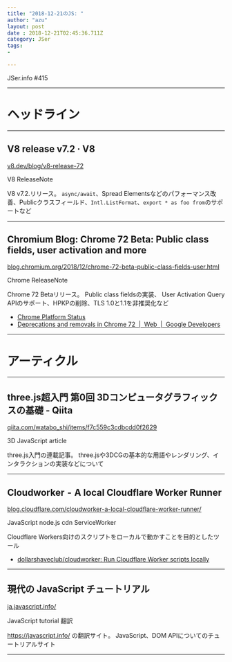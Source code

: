 ```yaml
---
title: "2018-12-21のJS: "
author: "azu"
layout: post
date : 2018-12-21T02:45:36.711Z
category: JSer
tags:
-

---
```


JSer.info #415

----

<h1 class="site-genre">ヘッドライン</h1>

----

## V8 release v7.2 · V8
[v8.dev/blog/v8-release-72](https://v8.dev/blog/v8-release-72 "V8 release v7.2 · V8")
<p class="jser-tags jser-tag-icon"><span class="jser-tag">V8</span> <span class="jser-tag">ReleaseNote</span></p>

V8 v7.2.リリース。
`async/await`、Spread Elementsなどのパフォーマンス改善、Publicクラスフィールド、`Intl.ListFormat`、`export * as foo from`のサポートなど


----

## Chromium Blog: Chrome 72 Beta: Public class fields, user activation and more
[blog.chromium.org/2018/12/chrome-72-beta-public-class-fields-user.html](https://blog.chromium.org/2018/12/chrome-72-beta-public-class-fields-user.html "Chromium Blog: Chrome 72 Beta: Public class fields, user activation and more")
<p class="jser-tags jser-tag-icon"><span class="jser-tag">Chrome</span> <span class="jser-tag">ReleaseNote</span></p>

Chrome 72 Betaリリース。
Public class fieldsの実装、 User Activation Query APIのサポート、HPKPの削除、TLS 1.0と1.1を非推奨化など

- [Chrome Platform Status](https://www.chromestatus.com/features#browsers.chrome.desktop%3D72 "Chrome Platform Status")
- [Deprecations and removals in Chrome 72  |  Web  |  Google Developers](https://developers.google.com/web/updates/2018/12/chrome-72-deps-rems "Deprecations and removals in Chrome 72  |  Web  |  Google Developers")

----
<h1 class="site-genre">アーティクル</h1>

----

## three.js超入門 第0回 3Dコンピュータグラフィックスの基礎 - Qiita
[qiita.com/watabo\_shi/items/f7c559c3cdbcdd0f2629](https://qiita.com/watabo_shi/items/f7c559c3cdbcdd0f2629 "three.js超入門 第0回 3Dコンピュータグラフィックスの基礎 - Qiita")
<p class="jser-tags jser-tag-icon"><span class="jser-tag">3D</span> <span class="jser-tag">JavaScript</span> <span class="jser-tag">article</span></p>

three.js入門の連載記事。
three.jsや3DCGの基本的な用語やレンダリング、インタラクションの実装などについて


----

## Cloudworker  -  A local Cloudflare Worker Runner
[blog.cloudflare.com/cloudworker-a-local-cloudflare-worker-runner/](https://blog.cloudflare.com/cloudworker-a-local-cloudflare-worker-runner/ "Cloudworker  -  A local Cloudflare Worker Runner")
<p class="jser-tags jser-tag-icon"><span class="jser-tag">JavaScript</span> <span class="jser-tag">node.js</span> <span class="jser-tag">cdn</span> <span class="jser-tag">ServiceWorker</span></p>

Cloudflare Workers向けのスクリプトをローカルで動かすことを目的としたツール

- [dollarshaveclub/cloudworker: Run Cloudflare Worker scripts locally](https://github.com/dollarshaveclub/cloudworker "dollarshaveclub/cloudworker: Run Cloudflare Worker scripts locally")

----

## 現代の JavaScript チュートリアル
[ja.javascript.info/](https://ja.javascript.info/ "現代の JavaScript チュートリアル")
<p class="jser-tags jser-tag-icon"><span class="jser-tag">JavaScript</span> <span class="jser-tag">tutorial</span> <span class="jser-tag">翻訳</span></p>

https://javascript.info/ の翻訳サイト。
JavaScript、DOM APIについてのチュートリアルサイト


----
